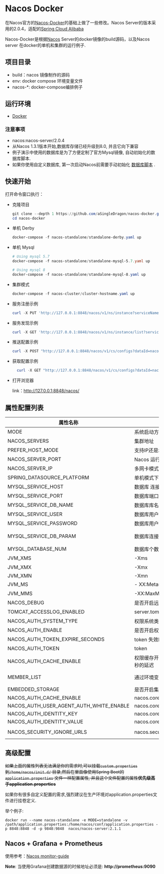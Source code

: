 # Nacos Docker

在Nacos官方的[Nacos-Docker](https://github.com/nacos-group/nacos-docker)的基础上做了一些修改。Nacos Server的版本采用的2.0.4，适配的[Spring Cloud Alibaba](https://github.com/alibaba/spring-cloud-alibaba/wiki/%E7%89%88%E6%9C%AC%E8%AF%B4%E6%98%8E)

Nacos-Docker是根据[Nacos](https://github.com/alibaba/nacos) Server的docker镜像的build源码，以及Nacos server 在docker的单机和集群的运行例子.

## 项目目录

* build：nacos 镜像制作的源码
* env: docker compose 环境变量文件
* nacos-*: docker-compose编排例子

## 运行环境

* [Docker](https://www.docker.com/)

### 注意事项

* nacos:nacos-server/2.0.4
* 从Nacos 1.3.1版本开始,数据库存储已经升级到8.0, 并且它向下兼容
* 例子演示中使用的数据库是为了方便定制了官方Mysql镜像, 自动初始化的数据库脚本.
* 如果你使用自定义数据库,
  第一次启动Nacos前需要手动初始化 [数据库脚本](https://github.com/alibaba/nacos/blob/develop/distribution/conf/nacos-mysql.sql)
  .

## 快速开始

打开命令窗口执行：

* 克隆项目

  ```powershell
  git clone --depth 1 https://github.com/aSingleDragon/nacos-docker.git
  cd nacos-docker
  ```


* 单机 Derby

  ```powershell
  docker-compose -f nacos-standalone/standalone-derby.yaml up
  ```

* 单机 Mysql

  ```powershell
  # Using mysql 5.7
  docker-compose -f nacos-standalone/standalone-mysql-5.7.yaml up
  
  # Using mysql 8
  docker-compose -f nacos-standalone/standalone-mysql-8.yaml up
  ```

* 集群模式

  ```powershell
  docker-compose -f nacos-cluster/cluster-hostname.yaml up 
  ```


* 服务注册示例

  ```powershell
  curl -X PUT 'http://127.0.0.1:8848/nacos/v1/ns/instance?serviceName=nacos.naming.serviceName&ip=20.18.7.10&port=8080'
  ```

* 服务发现示例

  ```powershell
  curl -X GET 'http://127.0.0.1:8848/nacos/v1/ns/instance/list?serviceName=nacos.naming.serviceName'
  ```

* 推送配置示例

  ```powershell
  curl -X POST "http://127.0.0.1:8848/nacos/v1/cs/configs?dataId=nacos.cfg.dataId&group=test&content=helloWorld"
  ```

* 获取配置示例

  ```powershell
    curl -X GET "http://127.0.0.1:8848/nacos/v1/cs/configs?dataId=nacos.cfg.dataId&group=test"
  ```


* 打开浏览器

  link：http://127.0.0.1:8848/nacos/

## 属性配置列表

| 属性名称                                | 描述                                               | 选项                                                         |
| --------------------------------------- | -------------------------------------------------- | ------------------------------------------------------------ |
| MODE                                    | 系统启动方式: 集群/单机                            | cluster/standalone 默认 **cluster**                          |
| NACOS_SERVERS                           | 集群地址                                           | p1:port1空格ip2:port2 空格ip3:port3                          |
| PREFER_HOST_MODE                        | 支持IP还是域名模式                                 | hostname/ip 默认**IP**                                       |
| NACOS_SERVER_PORT                       | Nacos 运行端口                                     | 默认**8848**                                                 |
| NACOS_SERVER_IP                         | 多网卡模式下可以指定IP                             |                                                              |
| SPRING_DATASOURCE_PLATFORM              | 单机模式下支持MYSQL数据库                          | mysql / 空 默认:空                                           |
| MYSQL_SERVICE_HOST                      | 数据库 连接地址                                    |                                                              |
| MYSQL_SERVICE_PORT                      | 数据库端口                                         | 默认 : **3306**                                              |
| MYSQL_SERVICE_DB_NAME                   | 数据库库名                                         |                                                              |
| MYSQL_SERVICE_USER                      | 数据库用户名                                       |                                                              |
| MYSQL_SERVICE_PASSWORD                  | 数据库用户密码                                     |                                                              |
| MYSQL_SERVICE_DB_PARAM                  | 数据库连接参数                                     | 默认:**characterEncoding=utf8&connectTimeout=1000&socketTimeout=3000&autoReconnect=true&useSSL=false** |
| MYSQL_DATABASE_NUM                      | 数据库个数                                         | 默认:**1**                                                   |
| JVM_XMS                                 | -Xms                                               | 默认 :1g                                                     |
| JVM_XMX                                 | -Xmx                                               | 默认 :1g                                                     |
| JVM_XMN                                 | -Xmn                                               | 512m                                                         |
| JVM_MS                                  | - XX:MetaspaceSize                                 | 默认 :128m                                                   |
| JVM_MMS                                 | -XX:MaxMetaspaceSize                               | 默认 :320m                                                   |
| NACOS_DEBUG                             | 是否开启远程DEBUG                                  | y/n 默认 :n                                                  |
| TOMCAT_ACCESSLOG_ENABLED                | server.tomcat.accesslog.enabled                    | 默认 :false                                                  |
| NACOS_AUTH_SYSTEM_TYPE                  | 权限系统类型选择,目前只支持nacos类型               | 默认 :nacos                                                  |
| NACOS_AUTH_ENABLE                       | 是否开启权限系统                                   | 默认 :false                                                  |
| NACOS_AUTH_TOKEN_EXPIRE_SECONDS         | token 失效时间                                     | 默认 :18000                                                  |
| NACOS_AUTH_TOKEN                        | token                                              | 默认 :SecretKey012345678901234567890123456789012345678901234567890123456789 |
| NACOS_AUTH_CACHE_ENABLE                 | 权限缓存开关 ,开启后权限缓存的更新默认有15秒的延迟 | 默认 : false                                                 |
| MEMBER_LIST                             | 通过环境变量的方式设置集群地址                     | 例子:192.168.16.101:8847?raft_port=8807,192.168.16.101?raft_port=8808,192.168.16.101:8849?raft_port=8809 |
| EMBEDDED_STORAGE                        | 是否开启集群嵌入式存储模式                         | `embedded`  默认 : none                                      |
| NACOS_AUTH_CACHE_ENABLE                 | nacos.core.auth.caching.enabled                    | default : false                                              |
| NACOS_AUTH_USER_AGENT_AUTH_WHITE_ENABLE | nacos.core.auth.enable.userAgentAuthWhite          | default : false                                              |
| NACOS_AUTH_IDENTITY_KEY                 | nacos.core.auth.server.identity.key                | default : serverIdentity                                     |
| NACOS_AUTH_IDENTITY_VALUE               | nacos.core.auth.server.identity.value              | default : security                                           |
| NACOS_SECURITY_IGNORE_URLS              | nacos.security.ignore.urls                         | default : `/,/error,/**/*.css,/**/*.js,/**/*.html,/**/*.map,/**/*.svg,/**/*.png,/**/*.ico,/console-fe/public/**,/v1/auth/**,/v1/console/health/**,/actuator/**,/v1/console/server/**` |

## 高级配置

~~如果上面的属性列表无法满足你的需求时,可以挂载`custom.properties`到`/home/nacos/init.d/` 目录,然后在里面像使用Spring
Boot的`application.properties`
文件一样配置属性, 并且这个文件配置的属性**优先级高于application.properties**~~

如果你有很多自定义配置的需求,强烈建议在生产环境对application.properties文件进行挂卷定义.

举个例子:

```docker
docker run --name nacos-standalone -e MODE=standalone -v /path/application.properties:/home/nacos/conf/application.properties -p 8848:8848 -d -p 9848:9848  nacos/nacos-server:2.1.1
```

## Nacos + Grafana + Prometheus

使用参考：[Nacos monitor-guide](https://nacos.io/zh-cn/docs/monitor-guide.html)

**Note**:  当使用Grafana创建数据源的时候地址必须是: **http://prometheus:9090**
